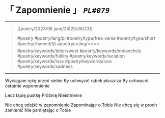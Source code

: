 # &#12300; Zapomnienie &#12301; *`PL#079`*

---

> [[poetry/2023/06 june/25|25/06/23]]
> 
> #poetry 
> #poetry/lang/pl 
> #poetry/type/free_verse #poetry/type/short 
> #poetry/rhymed/🟡 
> #poetry/rating/⭐⭐⭐⭐ 
> #poetry/keywords/bittersweet #poetry/keywords/melancholy #poetry/keywords/futility #poetry/keywords/isolation #poetry/keywords/loss #poetry/keywords/love #poetry/keywords/sadness 

---

Wyciągam rękę przed siebie
By uchwycić rąbek płaszcza
By uchwycić ostatnie wspomnienie

Lecz łapię pustkę
Próżnię
Nieistnienie

Nie chcę odejść w zapomnienie
Zapominając o Tobie
Nie chcę się w proch zamienić
Nie pamiętając o Tobie 